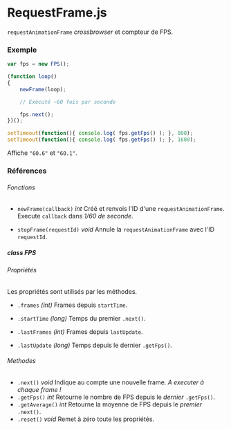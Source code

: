 # RequestFrame.js

`requestAnimationFrame` _crossbrowser_ et compteur de FPS.

### Exemple

```js
var fps = new FPS();

(function loop()
{
    newFrame(loop);

    // Exécuté ~60 fois par seconde

    fps.next();
})();

setTimeout(function(){ console.log( fps.getFps() ); }, 800);
setTimeout(function(){ console.log( fps.getFps() ); }, 1600);
```

Affiche `"60.6"` et `"60.1"`.

### Références

###### Fonctions

* `newFrame(callback)` _int_ Créé et renvois l'ID d'une `requestAnimationFrame`. Execute `callback` dans _1/60 de seconde_.

* `stopFrame(requestId)` _void_ Annule la `requestAnimationFrame` avec l'ID `requestId`.

##### class FPS

###### Propriétés

Les propriétés sont utilisés par les méthodes.

* `.frames` _(int)_ Frames depuis `startTime`.
* `.startTime` _(long)_ Temps du premier `.next()`.

* `.lastFrames` _(int)_ Frames depuis `lastUpdate`.
* `.lastUpdate` _(long)_ Temps depuis le dernier `.getFps()`.

###### Methodes

* `.next()` _void_ Indique au compte une nouvelle frame. _A executer à chaque frame !_
* `.getFps()` _int_ Retourne le nombre de FPS depuis le _dernier_ `.getFps()`.
* `.getAverage()` _int_ Retourne la moyenne de FPS depuis le _premier_ `.next()`.
* `.reset()` _void_ Remet à zéro toute les propriétés.
